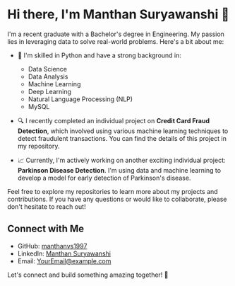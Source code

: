 # Hi there, I'm Manthan Suryawanshi 👋

I'm a recent graduate with a Bachelor's degree in Engineering. My passion lies in leveraging data to solve real-world problems. Here's a bit about me:

- 🌱 I'm skilled in Python and have a strong background in:
  - Data Science
  - Data Analysis
  - Machine Learning
  - Deep Learning
  - Natural Language Processing (NLP)
  - MySQL

- 🔍 I recently completed an individual project on **Credit Card Fraud Detection**, which involved using various machine learning techniques to detect fraudulent transactions. You can find the details of this project in my repository.

- 📈 Currently, I'm actively working on another exciting individual project: **Parkinson Disease Detection**. I'm using data and machine learning to develop a model for early detection of Parkinson's disease.

Feel free to explore my repositories to learn more about my projects and contributions. If you have any questions or would like to collaborate, please don't hesitate to reach out!

## Connect with Me

- GitHub: [manthanvs1997](https://github.com/manthanvs1997)
- LinkedIn: [Manthan Suryawanshi](https://linkedin.com/in/manthan-suryawanshi)
- Email: [YourEmail@example.com](mailto:manthanvs20@gmail.com)

Let's connect and build something amazing together! 🚀
